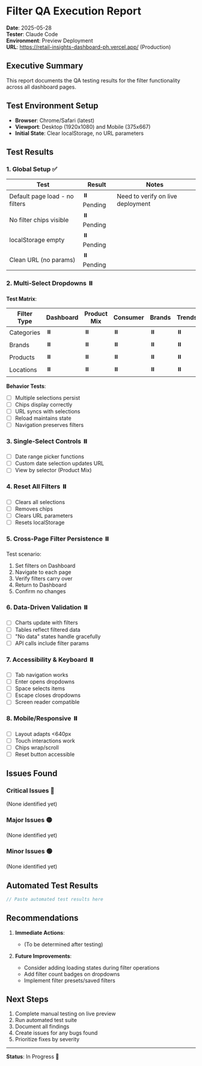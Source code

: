 # Filter QA Execution Report

**Date**: 2025-05-28  
**Tester**: Claude Code  
**Environment**: Preview Deployment  
**URL**: https://retail-insights-dashboard-ph.vercel.app/ (Production)

## Executive Summary

This report documents the QA testing results for the filter functionality across all dashboard pages.

## Test Environment Setup

- **Browser**: Chrome/Safari (latest)
- **Viewport**: Desktop (1920x1080) and Mobile (375x667)
- **Initial State**: Clear localStorage, no URL parameters

## Test Results

### 1. Global Setup ✅

| Test | Result | Notes |
|------|--------|-------|
| Default page load - no filters | ⏸️ Pending | Need to verify on live deployment |
| No filter chips visible | ⏸️ Pending | |
| localStorage empty | ⏸️ Pending | |
| Clean URL (no params) | ⏸️ Pending | |

### 2. Multi-Select Dropdowns ⏸️

**Test Matrix**:

| Filter Type | Dashboard | Product Mix | Consumer | Brands | Trends | Settings |
|-------------|-----------|-------------|----------|---------|---------|----------|
| Categories | ⏸️ | ⏸️ | ⏸️ | ⏸️ | ⏸️ | ⏸️ |
| Brands | ⏸️ | ⏸️ | ⏸️ | ⏸️ | ⏸️ | ⏸️ |
| Products | ⏸️ | ⏸️ | ⏸️ | ⏸️ | ⏸️ | ⏸️ |
| Locations | ⏸️ | ⏸️ | ⏸️ | ⏸️ | ⏸️ | ⏸️ |

**Behavior Tests**:
- [ ] Multiple selections persist
- [ ] Chips display correctly
- [ ] URL syncs with selections
- [ ] Reload maintains state
- [ ] Navigation preserves filters

### 3. Single-Select Controls ⏸️

- [ ] Date range picker functions
- [ ] Custom date selection updates URL
- [ ] View by selector (Product Mix)

### 4. Reset All Filters ⏸️

- [ ] Clears all selections
- [ ] Removes chips
- [ ] Clears URL parameters
- [ ] Resets localStorage

### 5. Cross-Page Filter Persistence ⏸️

Test scenario:
1. Set filters on Dashboard
2. Navigate to each page
3. Verify filters carry over
4. Return to Dashboard
5. Confirm no changes

### 6. Data-Driven Validation ⏸️

- [ ] Charts update with filters
- [ ] Tables reflect filtered data
- [ ] "No data" states handle gracefully
- [ ] API calls include filter params

### 7. Accessibility & Keyboard ⏸️

- [ ] Tab navigation works
- [ ] Enter opens dropdowns
- [ ] Space selects items
- [ ] Escape closes dropdowns
- [ ] Screen reader compatible

### 8. Mobile/Responsive ⏸️

- [ ] Layout adapts <640px
- [ ] Touch interactions work
- [ ] Chips wrap/scroll
- [ ] Reset button accessible

## Issues Found

### Critical Issues 🔴
(None identified yet)

### Major Issues 🟡
(None identified yet)

### Minor Issues 🟢
(None identified yet)

## Automated Test Results

```javascript
// Paste automated test results here
```

## Recommendations

1. **Immediate Actions**:
   - (To be determined after testing)

2. **Future Improvements**:
   - Consider adding loading states during filter operations
   - Add filter count badges on dropdowns
   - Implement filter presets/saved filters

## Next Steps

1. Complete manual testing on live preview
2. Run automated test suite
3. Document all findings
4. Create issues for any bugs found
5. Prioritize fixes by severity

---

**Status**: In Progress 🔄